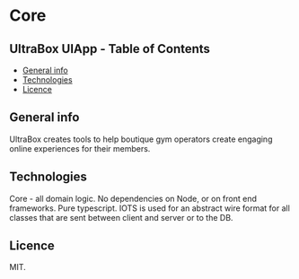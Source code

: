 # Core

## UltraBox UIApp - Table of Contents
* [General info](#general-info)
* [Technologies](#technologies)
* [Licence](#licence)

## General info
UltraBox creates tools to help boutique gym operators create engaging online experiences for their members.  

## Technologies
Core - all domain logic. No dependencies on Node, or on front end frameworks. Pure typescript.
IOTS is used for an abstract wire format for all classes that are sent between client and server or to the DB. 

## Licence
MIT.




